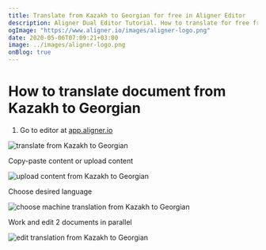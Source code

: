 ```yaml
---
title: Translate from Kazakh to Georgian for free in Aligner Editor
description: Aligner Dual Editor Tutorial. How to translate for free from Kazakh to Georgian. Aligner is multilingual document management platform. 
ogImage: "https://www.aligner.io/images/aligner-logo.png"
date: 2020-05-06T07:09:21+03:00
image: ../images/aligner-logo.png
onBlog: true
---
```


# How to translate document from Kazakh to Georgian

1. Go to editor at [app.aligner.io](https://app.aligner.io "Aligner App web page")

![translate from Kazakh to Georgian](../aligner-blank-editor.png "translate from Kazakh to Georgian")

Copy-paste content or upload content

![upload content from Kazakh to Georgian](../aligner-uploaded-document.png "upload content from Kazakh to Georgian")

Choose desired language

![choose machine translation from Kazakh to Georgian](../aligner-language-dropdown.png "choose machine translation from Kazakh to Georgian")

Work and edit 2 documents in parallel

![edit translation from Kazakh to Georgian](../aligner-double-sitded-editor.png "edit translation from Kazakh to Georgian")

